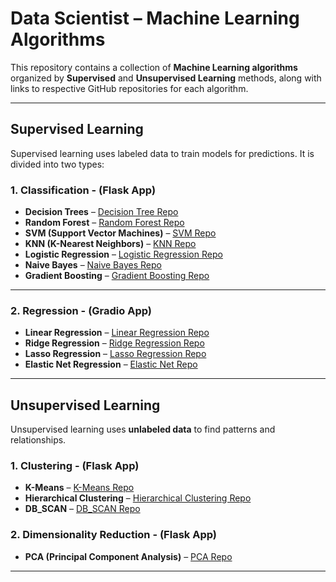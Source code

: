 

# Data Scientist – Machine Learning Algorithms

This repository contains a collection of **Machine Learning algorithms** organized by **Supervised** and **Unsupervised Learning** methods, along with links to respective GitHub repositories for each algorithm.

---

## Supervised Learning 

Supervised learning uses labeled data to train models for predictions. It is divided into two types:

### 1. Classification - (Flask App)

- **Decision Trees** – [Decision Tree Repo](https://github.com/hariprasath2105/Decision_Tree)  
- **Random Forest** – [Random Forest Repo](https://github.com/hariprasath2105/Random_Forest)  
- **SVM (Support Vector Machines)** – [SVM Repo](https://github.com/hariprasath2105/SVM)  
- **KNN (K-Nearest Neighbors)** – [KNN Repo](https://github.com/hariprasath2105/KNN)  
- **Logistic Regression** – [Logistic Regression Repo](https://github.com/hariprasath2105/Logistic_Regression)  
- **Naive Bayes** – [Naive Bayes Repo](https://github.com/hariprasath2105/Naive_Bayes)  
- **Gradient Boosting** – [Gradient Boosting Repo](https://github.com/hariprasath2105/Gradient_Boosting)

---

### 2. Regression - (Gradio App)

- **Linear Regression** – [Linear Regression Repo](https://github.com/hariprasath2105/Linear_Regression)  
- **Ridge Regression** – [Ridge Regression Repo](https://github.com/hariprasath2105/Ridge_Regression)  
- **Lasso Regression** – [Lasso Regression Repo](https://github.com/hariprasath2105/Lasso_Regression)  
- **Elastic Net Regression** – [Elastic Net Repo](https://github.com/hariprasath2105/Elastic_Net)

---

## Unsupervised Learning

Unsupervised learning uses **unlabeled data** to find patterns and relationships.

### 1. Clustering - (Flask App)

- **K-Means** – [K-Means Repo](https://github.com/hariprasath2105/K-Means_Clustering)  
- **Hierarchical Clustering** – [Hierarchical Clustering Repo](https://github.com/hariprasath2105/Heirarchical_Clustering)  
- **DB_SCAN** – [DB_SCAN Repo](https://github.com/hariprasath2105/DB_Scan)

### 2. Dimensionality Reduction - (Flask App)

- **PCA (Principal Component Analysis)** – [PCA Repo](https://github.com/hariprasath2105/PCA)

---
